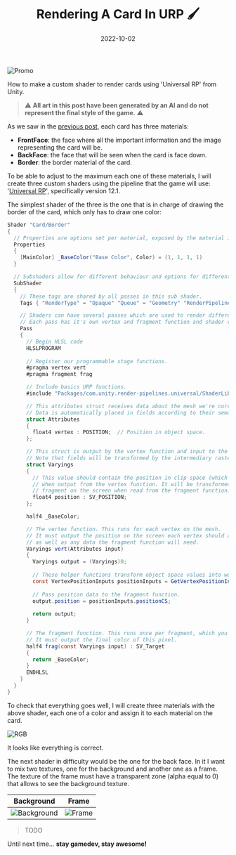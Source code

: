 ﻿---
title: "Rendering A Card In URP 🖌️"
date: 2022-10-02

categories: ['Devblog']
tags: ['Devblog']

#author: ""
showDate: false
categories: false
tags: false
---

![Promo](/Dawn-Of-The-Cards/images/rendering_a_card/promo.gif "Promo")

How to make a custom shader to render cards using 'Universal RP' from Unity.

<!--more-->

> ⚠️ **All art in this post have been generated by an AI and do not represent the final style of the game.** ⚠️

As we saw in the [previous post](https://fronkongames.github.io/Dawn-Of-The-Cards/article/making_a_3d_card_in_blender/), each card has three materials:

* **FrontFace**: the face where all the important information and the image representing the card will be.
* **BackFace**: the face that will be seen when the card is face down.
* **Border**: the border material of the card.

To be able to adjust to the maximum each one of these materials, I will create three custom shaders using the pipeline that the game will use:
'[Universal RP](https://docs.unity3d.com/Packages/com.unity.render-pipelines.universal@12.1/manual/index.html)', specifically version 12.1.

The simplest shader of the three is the one that is in charge of drawing the border of the card, which only has to draw one color:

```c#
Shader "Card/Border"
{
  // Properties are options set per material, exposed by the material inspector.
  Properties
  {
    [MainColor] _BaseColor("Base Color", Color) = (1, 1, 1, 1)
  }

  // Subshaders allow for different behaviour and options for different pipelines and platforms.
  SubShader
  {
    // These tags are shared by all passes in this sub shader.
    Tags { "RenderType" = "Opaque" "Queue" = "Geometry" "RenderPipeline" = "UniversalPipeline" }

    // Shaders can have several passes which are used to render different data about the material
    // Each pass has it's own vertex and fragment function and shader variant keywords.
    Pass
    {
      // Begin HLSL code
      HLSLPROGRAM
      
      // Register our programmable stage functions.
      #pragma vertex vert
      #pragma fragment frag

      // Include basics URP functions.
      #include "Packages/com.unity.render-pipelines.universal/ShaderLibrary/Core.hlsl"

      // This attributes struct receives data about the mesh we're currently rendering.
      // Data is automatically placed in fields according to their semantic.
      struct Attributes
      {
        float4 vertex : POSITION;  // Position in object space.
      };

      // This struct is output by the vertex function and input to the fragment function.
      // Note that fields will be transformed by the intermediary rasterization stage.
      struct Varyings
      {
        // This value should contain the position in clip space (which is similar to a position on screen)
        // when output from the vertex function. It will be transformed into pixel position of the current
        // fragment on the screen when read from the fragment function.      
        float4 position : SV_POSITION;
      };

      half4 _BaseColor;

      // The vertex function. This runs for each vertex on the mesh.
      // It must output the position on the screen each vertex should appear at,
      // as well as any data the fragment function will need.
      Varyings vert(Attributes input)
      {
        Varyings output = (Varyings)0;
        
        // These helper functions transform object space values into world and clip space.        
        const VertexPositionInputs positionInputs = GetVertexPositionInputs(input.vertex.xyz);
        
        // Pass position data to the fragment function.
        output.position = positionInputs.positionCS;
        
        return output;
      }

      // The fragment function. This runs once per fragment, which you can think of as a pixel on the screen
      // It must output the final color of this pixel.
      half4 frag(const Varyings input) : SV_Target
      {
        return _BaseColor;
      }
      ENDHLSL
    }
  }
}
```

To check that everything goes well, I will create three materials with the above shader, each one of a color and assign it to each
material on the card.

![RGB](/Dawn-Of-The-Cards/images/rendering_a_card/rgb.gif "RGB")

It looks like everything is correct.

The next shader in difficulty would be the one for the back face. In it I want to mix two textures, one for the background and another one as a frame.
The texture of the frame must have a transparent zone (alpha equal to 0) that allows to see the background texture.

| Background | Frame  |
|   :----:   | :----: |
| ![Background](/Dawn-Of-The-Cards/images/rendering_a_card/backface.png "Background") | ![Frame](/Dawn-Of-The-Cards/images/rendering_a_card/backframe.png "Frame")  |

> TODO

Until next time... **stay gamedev, stay awesome!**
